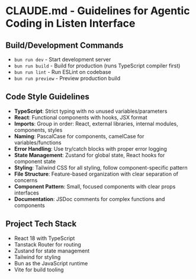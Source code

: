 # CLAUDE.md - Guidelines for Agentic Coding in Listen Interface

## Build/Development Commands
- `bun run dev` - Start development server
- `bun run build` - Build for production (runs TypeScript compiler first)
- `bun run lint` - Run ESLint on codebase
- `bun run preview` - Preview production build

## Code Style Guidelines
- **TypeScript**: Strict typing with no unused variables/parameters
- **React**: Functional components with hooks, JSX format
- **Imports**: Group in order: React, external libraries, internal modules, components, styles
- **Naming**: PascalCase for components, camelCase for variables/functions
- **Error Handling**: Use try/catch blocks with proper error logging
- **State Management**: Zustand for global state, React hooks for component state
- **Styling**: Tailwind CSS for all styling, follow component-specific pattern
- **File Structure**: Feature-based organization with clear separation of concerns
- **Component Pattern**: Small, focused components with clear props interfaces
- **Documentation**: JSDoc comments for complex functions and components

## Project Tech Stack
- React 18 with TypeScript
- Tanstack Router for routing
- Zustand for state management
- Tailwind for styling
- Bun as the JavaScript runtime
- Vite for build tooling